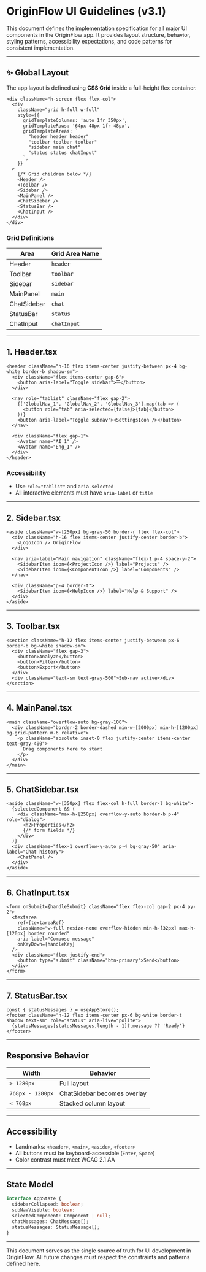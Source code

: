 # OriginFlow UI Guidelines (v3.1)

This document defines the implementation specification for all major UI components in the OriginFlow app. It provides layout structure, behavior, styling patterns, accessibility expectations, and code patterns for consistent implementation.

---

## ✨ Global Layout

The app layout is defined using **CSS Grid** inside a full-height flex container.

```tsx
<div className="h-screen flex flex-col">
  <div
    className="grid h-full w-full"
    style={{
      gridTemplateColumns: 'auto 1fr 350px',
      gridTemplateRows: '64px 48px 1fr 48px',
      gridTemplateAreas: `
        "header header header"
        "toolbar toolbar toolbar"
        "sidebar main chat"
        "status status chatInput"
      `,
    }}
  >
    {/* Grid children below */}
    <Header />
    <Toolbar />
    <Sidebar />
    <MainPanel />
    <ChatSidebar />
    <StatusBar />
    <ChatInput />
  </div>
</div>
```

### Grid Definitions

| Area        | Grid Area Name |
| ----------- | -------------- |
| Header      | `header`       |
| Toolbar     | `toolbar`      |
| Sidebar     | `sidebar`      |
| MainPanel   | `main`         |
| ChatSidebar | `chat`         |
| StatusBar   | `status`       |
| ChatInput   | `chatInput`    |

---

## 1. Header.tsx

```tsx
<header className="h-16 flex items-center justify-between px-4 bg-white border-b shadow-sm">
  <div className="flex items-center gap-6">
    <button aria-label="Toggle sidebar">☰</button>
  </div>

  <nav role="tablist" className="flex gap-2">
    {['GlobalNav_1', 'GlobalNav_2', 'GlobalNav_3'].map(tab => (
      <button role="tab" aria-selected={false}>{tab}</button>
    ))}
    <button aria-label="Toggle subnav"><SettingsIcon /></button>
  </nav>

  <div className="flex gap-1">
    <Avatar name="AI_1" />
    <Avatar name="Eng_1" />
  </div>
</header>
```

### Accessibility

- Use `role="tablist"` and `aria-selected`
- All interactive elements must have `aria-label` or `title`

---

## 2. Sidebar.tsx

```tsx
<aside className="w-[250px] bg-gray-50 border-r flex flex-col">
  <div className="h-16 flex items-center justify-center border-b">
    <LogoIcon /> OriginFlow
  </div>

  <nav aria-label="Main navigation" className="flex-1 p-4 space-y-2">
    <SidebarItem icon={<ProjectIcon />} label="Projects" />
    <SidebarItem icon={<ComponentIcon />} label="Components" />
  </nav>

  <div className="p-4 border-t">
    <SidebarItem icon={<HelpIcon />} label="Help & Support" />
  </div>
</aside>
```

---

## 3. Toolbar.tsx

```tsx
<section className="h-12 flex items-center justify-between px-6 border-b bg-white shadow-sm">
  <div className="flex gap-3">
    <button>Analyze</button>
    <button>Filter</button>
    <button>Export</button>
  </div>
  <div className="text-sm text-gray-500">Sub-nav active</div>
</section>
```

---

## 4. MainPanel.tsx

```tsx
<main className="overflow-auto bg-gray-100">
  <div className="border-2 border-dashed min-w-[2000px] min-h-[1200px] bg-grid-pattern m-6 relative">
    <p className="absolute inset-0 flex justify-center items-center text-gray-400">
      Drag components here to start
    </p>
  </div>
</main>
```

---

## 5. ChatSidebar.tsx

```tsx
<aside className="w-[350px] flex flex-col h-full border-l bg-white">
  {selectedComponent && (
    <div className="max-h-[250px] overflow-y-auto border-b p-4" role="dialog">
      <h2>Properties</h2>
      {/* form fields */}
    </div>
  )}
  <div className="flex-1 overflow-y-auto p-4 bg-gray-50" aria-label="Chat history">
    <ChatPanel />
  </div>
</aside>
```

---

## 6. ChatInput.tsx

```tsx
<form onSubmit={handleSubmit} className="flex flex-col gap-2 px-4 py-2">
  <textarea
    ref={textareaRef}
    className="w-full resize-none overflow-hidden min-h-[32px] max-h-[120px] border rounded"
    aria-label="Compose message"
    onKeyDown={handleKey}
  />
  <div className="flex justify-end">
    <button type="submit" className="btn-primary">Send</button>
  </div>
</form>
```

---

## 7. StatusBar.tsx

```tsx
const { statusMessages } = useAppStore();
<footer className="h-12 flex items-center px-6 bg-white border-t shadow text-sm" role="status" aria-live="polite">
  {statusMessages[statusMessages.length - 1]?.message ?? 'Ready'}
</footer>
```

---

## Responsive Behavior

| Width            | Behavior                    |
| ---------------- | --------------------------- |
| `> 1280px`       | Full layout                 |
| `768px - 1280px` | ChatSidebar becomes overlay |
| `< 768px`        | Stacked column layout       |

---

## Accessibility

- Landmarks: `<header>`, `<main>`, `<aside>`, `<footer>`
- All buttons must be keyboard-accessible (`Enter`, `Space`)
- Color contrast must meet WCAG 2.1 AA

---

## State Model

```ts
interface AppState {
  sidebarCollapsed: boolean;
  subNavVisible: boolean;
  selectedComponent: Component | null;
  chatMessages: ChatMessage[];
  statusMessages: StatusMessage[];
}
```

---

This document serves as the single source of truth for UI development in OriginFlow. All future changes must respect the constraints and patterns defined here.

